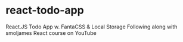 # react-todo-app
 React.JS Todo App w. FantaCSS & Local Storage
 Following along with smoljames React course on YouTube